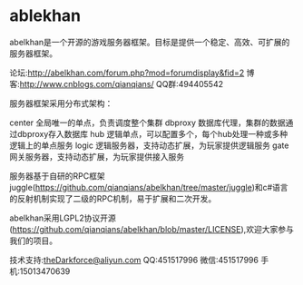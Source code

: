 # ablekhan
abelkhan是一个开源的游戏服务器框架。目标是提供一个稳定、高效、可扩展的服务器框架。

论坛:http://abelkhan.com/forum.php?mod=forumdisplay&fid=2
博客:http://www.cnblogs.com/qianqians/
QQ群:494405542

服务器框架采用分布式架构：

center 全局唯一的单点，负责调度整个集群
dbproxy 数据库代理，集群的数据通过dbproxy存入数据库
hub 逻辑单点，可以配置多个，每个hub处理一种或多种逻辑上的单点服务
logic 逻辑服务器，支持动态扩展，为玩家提供逻辑服务
gate 网关服务器，支持动态扩展，为玩家提供接入服务


服务器基于自研的RPC框架juggle(https://github.com/qianqians/abelkhan/tree/master/juggle)和c#语言的反射机制实现了二级的RPC机制，易于扩展和二次开发。


abelkhan采用LGPL2协议开源(https://github.com/qianqians/abelkhan/blob/master/LICENSE),欢迎大家参与我们的项目。

技术支持:theDarkforce@aliyun.com
QQ:451517996
微信:451517996
手机:15013470639
